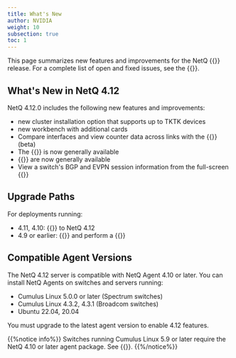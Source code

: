 ```yaml
---
title: What's New
author: NVIDIA
weight: 10
subsection: true
toc: 1
---
```


This page summarizes new features and improvements for the NetQ {{<version>}} release. For a complete list of open and fixed issues, see the {{<link title="NVIDIA NetQ 4.12 Release Notes" text="release notes">}}.

## What's New in NetQ 4.12

NetQ 4.12.0 includes the following new features and improvements:

- new cluster installation option that supports up to TKTK devices
- new workbench with additional cards
- Compare interfaces and view counter data across links with the {{<link title="Interfaces/#compare-link-interfaces" text="link health view">}} (beta)
- The {{<link title="Network Topology" text="topology view">}} is now generally available
- {{<link title="Validate Network Protocol and Service Operations/#topology-validations" text="Topology validations">}} are now generally available
- View a switch's BGP and EVPN session information from the full-screen {{<link title="Switches" text="switch dashboard">}}

## Upgrade Paths

For deployments running:

- 4.11, 4.10: {{<link title="Upgrade NetQ Virtual Machines" text="upgrade directly">}} to NetQ 4.12
- 4.9 or earlier: {{<link title="Back Up and Restore NetQ" text="back up your NetQ data">}} and perform a {{<link title="Install the NetQ System" text="new installation">}}

## Compatible Agent Versions

The NetQ 4.12 server is compatible with NetQ Agent 4.10 or later. You can install NetQ Agents on switches and servers running:

- Cumulus Linux 5.0.0 or later (Spectrum switches)
- Cumulus Linux 4.3.2, 4.3.1 (Broadcom switches)
- Ubuntu 22.04, 20.04

You must upgrade to the latest agent version to enable 4.12 features.

{{%notice info%}}
Switches running Cumulus Linux 5.9 or later require the NetQ 4.10 or later agent package. See {{<exlink url="https://docs.nvidia.com/networking-ethernet-software/cumulus-netq/Installation-Management/Install-NetQ/Install-NetQ-Agents/" text="Install NetQ Agents">}}.
{{%/notice%}}